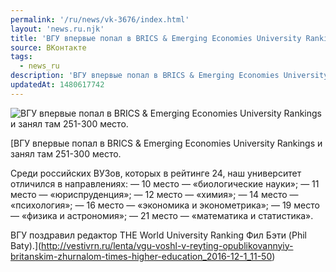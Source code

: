 ```yaml
---
permalink: '/ru/news/vk-3676/index.html'
layout: 'news.ru.njk'
title: 'ВГУ впервые попал в BRICS & Emerging Economies University Rankings и занял там 251-300 место. '
source: ВКонтакте
tags:
  - news_ru
description: 'ВГУ впервые попал в BRICS & Emerging Economies University Rankings и занял там 251-300 место.'
updatedAt: 1480617742
---
```

![ВГУ впервые попал в BRICS & Emerging Economies University Rankings и занял там 251-300 место.](https://sun9-55.userapi.com/c626320/v626320195/57ed3/bCLACX4kL0g.jpg)

[ВГУ впервые попал в BRICS & Emerging Economies University Rankings и занял там 251-300 место.

Среди российских ВУЗов, которых в рейтинге 24, наш университет отличился в направлениях:
— 10 место — «биологические науки»;
— 11 место — «юриспруденция»;
— 12 место — «химия»;
— 14 место — «психология»;
— 16 место — «экономика и эконометрика»;
— 19 место — «физика и астрономия»;
— 21 место — «математика и статистика».

ВГУ поздравил редактор THE World University Ranking Фил Бэти (Phil Baty).](http://vestivrn.ru/lenta/vgu-voshl-v-reyting-opublikovannyiy-britanskim-zhurnalom-times-higher-education_2016-12-1_11-50)
